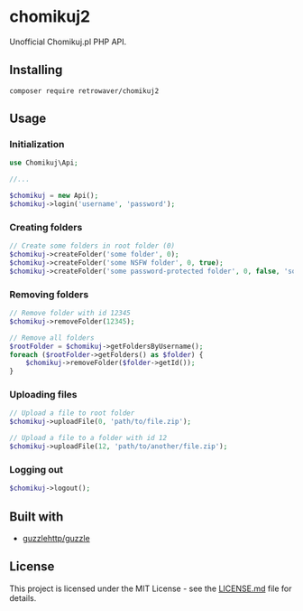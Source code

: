 # chomikuj2

Unofficial Chomikuj.pl PHP API.

## Installing
```
composer require retrowaver/chomikuj2
```

## Usage

### Initialization

```php
use Chomikuj\Api;

//...

$chomikuj = new Api();
$chomikuj->login('username', 'password');
```

### Creating folders
```php
// Create some folders in root folder (0)
$chomikuj->createFolder('some folder', 0);
$chomikuj->createFolder('some NSFW folder', 0, true);
$chomikuj->createFolder('some password-protected folder', 0, false, 'some_password');
```

### Removing folders
```php
// Remove folder with id 12345
$chomikuj->removeFolder(12345);
```
```php
// Remove all folders
$rootFolder = $chomikuj->getFoldersByUsername();
foreach ($rootFolder->getFolders() as $folder) {
	$chomikuj->removeFolder($folder->getId());
}
```

### Uploading files
```php
// Upload a file to root folder
$chomikuj->uploadFile(0, 'path/to/file.zip');
```
```php
// Upload a file to a folder with id 12
$chomikuj->uploadFile(12, 'path/to/another/file.zip');
```

### Logging out

```php
$chomikuj->logout();
```

## Built with

* [guzzlehttp/guzzle ](https://packagist.org/packages/guzzlehttp/guzzle)

## License

This project is licensed under the MIT License - see the [LICENSE.md](LICENSE.md) file for details.